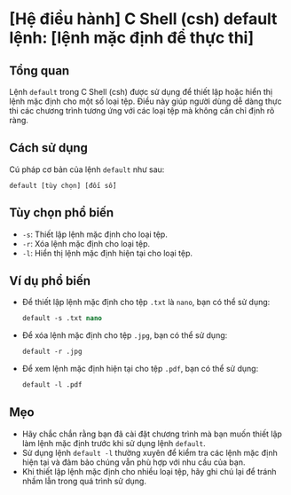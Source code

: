 # [Hệ điều hành] C Shell (csh) default lệnh: [lệnh mặc định để thực thi]

## Tổng quan
Lệnh `default` trong C Shell (csh) được sử dụng để thiết lập hoặc hiển thị lệnh mặc định cho một số loại tệp. Điều này giúp người dùng dễ dàng thực thi các chương trình tương ứng với các loại tệp mà không cần chỉ định rõ ràng.

## Cách sử dụng
Cú pháp cơ bản của lệnh `default` như sau:
```
default [tùy chọn] [đối số]
```

## Tùy chọn phổ biến
- `-s`: Thiết lập lệnh mặc định cho loại tệp.
- `-r`: Xóa lệnh mặc định cho loại tệp.
- `-l`: Hiển thị lệnh mặc định hiện tại cho loại tệp.

## Ví dụ phổ biến
- Để thiết lập lệnh mặc định cho tệp `.txt` là `nano`, bạn có thể sử dụng:
  ```csh
  default -s .txt nano
  ```

- Để xóa lệnh mặc định cho tệp `.jpg`, bạn có thể sử dụng:
  ```csh
  default -r .jpg
  ```

- Để xem lệnh mặc định hiện tại cho tệp `.pdf`, bạn có thể sử dụng:
  ```csh
  default -l .pdf
  ```

## Mẹo
- Hãy chắc chắn rằng bạn đã cài đặt chương trình mà bạn muốn thiết lập làm lệnh mặc định trước khi sử dụng lệnh `default`.
- Sử dụng lệnh `default -l` thường xuyên để kiểm tra các lệnh mặc định hiện tại và đảm bảo chúng vẫn phù hợp với nhu cầu của bạn.
- Khi thiết lập lệnh mặc định cho nhiều loại tệp, hãy ghi chú lại để tránh nhầm lẫn trong quá trình sử dụng.